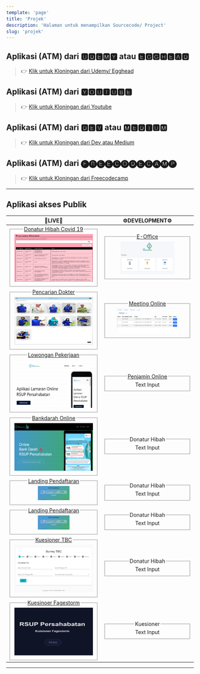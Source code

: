 ```yaml
---
template: 'page'
title: 'Projek'
description: 'Halaman untuk menampilkan Sourcecode/ Project'
slug: 'projek'
---
```


## Aplikasi (ATM) dari 🆄🅳🅴🅼🆈 atau 🅴🅶🅶🅷🅴🅰🅳

> 👉 [Klik untuk Kloningan dari Udemy/ Egghead](project-kloningan-dari-udemy-egghead)

## Aplikasi (ATM) dari 🆈🅾🆄🆃🆄🅱🅴 

> 👉 [Klik untuk Kloningan dari Youtube](project-kloningan-dari-youtube)

## Aplikasi (ATM) dari 🅳🅴🆅 atau 🅼🅴🅳🅸🆄🅼

> 👉 [Klik untuk Kloningan dari Dev atau Medium](project-kloningan-dari-dev-atau-medium)

## Aplikasi (ATM) dari 🅕🅡🅔🅔🅒🅞🅓🅔🅒🅐🅜🅟

> 👉 [Klik untuk Kloningan dari Freecodecamp](project-kloningan-dari-freecodecamp)

---

## Aplikasi akses Publik


| <center>🚀LIVE🚀</center> | <center>⚙️DEVELOPMENT⚙️</center> |
| :---: | :---: |
|<fieldset><legend>[Donatur Hibah Covid 19](https://hibahcovid19.netlify.app/)</legend>![Pencarian Donatur](../images/pencarian-donatur.png)</fieldset>|<fieldset><legend>[E-Office](https://surat.rsuppersahabatan.co.id/)</legend><label for="E Office"><img src="../images/e-office.png" alt="pencarian donatur" width="70%" height="70%" /></label></fieldset>|
|<fieldset><legend>[Pencarian Dokter](https://dokter.rsuppersahabatan.co.id/)</legend>![Pencarian Dokter](../images/pencarian-dokter.png)</fieldset>|<fieldset><legend>[Meeting Online](https://zoom.rsuppersahabatan.co.id/)</legend><label for="text3"><img src="../images/zoom-online.png" alt="pencarian dokter" width="80%" height="80%" /></label></fieldset>|
|<fieldset><legend>[Lowongan Pekerjaan](https://lowongan.rsuppersahabatan.co.id/)</legend>![Lowongan Online](../images/lowongan-online.png)</fieldset>|<fieldset><legend>[Penjamin Online](https://penjamin.rsuppersahabatan.co.id/)</legend><label for="text3">Text Input</label></fieldset>|
|<fieldset><legend>[Bankdarah Online](https://bankdarah.rsuppersahabatan.co.id/)</legend>![Bankdarah Online](../images/bankdarah-online.png)</fieldset>|<fieldset><legend>Donatur Hibah</legend><label for="text3">Text Input</label></fieldset>|
|<fieldset><legend>[Landing Pendaftaran](https://pendaftaran.rsuppersahabatan.co.id/)</legend><label for="Landing Pendaftaran"><img src="../images/pendaftaran-landing.png" alt="pencarian dokter" width="40%" height="40%" /></label></fieldset>|<fieldset><legend>Donatur Hibah</legend><label for="text3">Text Input</label></fieldset>|
|<fieldset><legend>[Landing Pendaftaran](https://pendaftaran.rsuppersahabatan.co.id/)</legend><label for="Landing Pendaftaran"><img src="../images/pendaftaran-landing.png" alt="pencarian dokter" width="40%" height="40%" /></label></fieldset>|<fieldset><legend>Donatur Hibah</legend><label for="text3">Text Input</label></fieldset>|
|<fieldset><legend>[Kuesioner TBC](https://survey-tbc.netlify.app/)</legend>![Fagestorm](../images/survei-tbc.png)</fieldset>|<fieldset><legend>Donatur Hibah</legend><label for="text3">Text Input</label></fieldset>|
|<fieldset><legend>[Kuesinoer Fagestorm	](https://fagestorm.netlify.app/)</legend>![Fagestorm](../images/fagestorm.png)</fieldset>|<fieldset><legend>Kuesioner</legend><label for="text3">Text Input</label></fieldset>|

---
